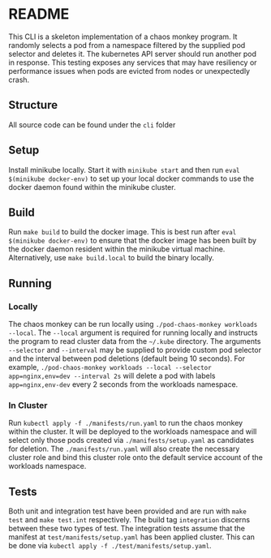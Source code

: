 # README

This CLI is a skeleton implementation of a chaos monkey program. It randomly selects a pod from a namespace filtered by 
the supplied pod selector and deletes it. The kubernetes API server should run another pod in response. This testing
exposes any services that may have resiliency or performance issues when pods are evicted from nodes or unexpectedly
crash.

## Structure

All source code can be found under the `cli` folder

## Setup

Install minikube locally. Start it with `minikube start` and then run `eval $(minikube docker-env)` to set up your local 
docker commands to use the docker daemon found within the minikube cluster.

## Build

Run `make build` to build the docker image. This is best run after `eval $(minikube docker-env)` to ensure that the 
docker image has been built by the docker daemon resident within the minikube virtual machine. Alternatively, use 
`make build.local` to build the binary locally. 

## Running

### Locally

The chaos monkey can be run locally using `./pod-chaos-monkey workloads --local`. The `--local` argument is required 
for running locally and instructs the program to read cluster data from the `~/.kube` directory. The arguments
`--selector` and `--interval` may  be supplied to provide custom pod selector and the interval between pod deletions
(default being 10 seconds). For example, `./pod-chaos-monkey workloads --local --selector app=nginx,env=dev --interval 2s`
will delete a pod with labels `app=nginx,env-dev` every 2 seconds from the workloads namespace.

### In Cluster

Run `kubectl apply -f ./manifests/run.yaml` to run the chaos monkey within the cluster. It will be deployed to the 
workloads namespace and will select only those pods created via `./manifests/setup.yaml` as candidates for deletion.
The `./manifests/run.yaml` will also create the necessary cluster role and bind this cluster role onto the default 
service account of the workloads namespace.

## Tests

Both unit and integration test have been provided and are run with `make test` and `make test.int` respectively. The 
build tag `integration` discerns between these two types of test. The integration tests assume that the manifest at 
`test/manifests/setup.yaml` has been applied cluster. This can be done via `kubectl apply -f ./test/manifests/setup.yaml`.
